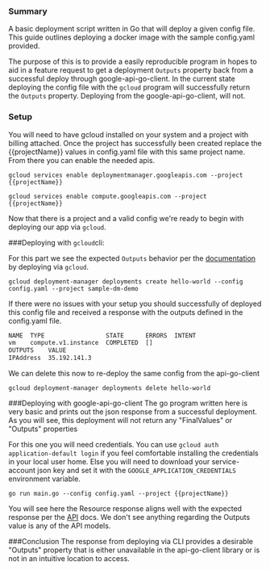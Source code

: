 ### Summary
A basic deployment script written in Go that will
deploy a given config file. This guide outlines deploying
a docker image with the sample config.yaml provided.

The purpose of this is to provide a easily reproducible
program in hopes to aid in a feature request to get a 
deployment `Outputs` property back from a successful deploy
through google-api-go-client. In the current state deploying 
the config file with the `gcloud` program will successfully
return the `Outputs` property. Deploying from the google-api-go-client, will not.

### Setup
You will need to have gcloud installed on your system and a project with billing attached.
Once the project has successfully been created
replace the {{projectName}} values in config.yaml file with this
same project name. From there you can enable the needed apis.

`gcloud services enable deploymentmanager.googleapis.com --project {{projectName}}`

`gcloud services enable compute.googleapis.com --project {{projectName}}`

Now that there is a project and a valid config we're
ready to begin with deploying our app via `gcloud`.


###Deploying with `gcloud`cli:

For this part we see the expected `Outputs` behavior per the [documentation](https://cloud.google.com/deployment-manager/docs/configuration/expose-information-outputs) by deploying via `gcloud`.
 
`gcloud deployment-manager deployments create hello-world --config config.yaml --project sample-dm-demo`

If there were no issues with your setup you should successfully of deployed this config file and 
received a response with the outputs defined in the config.yaml file.

```bash
NAME  TYPE                 STATE      ERRORS  INTENT
vm    compute.v1.instance  COMPLETED  []
OUTPUTS    VALUE
IPAddress  35.192.141.3

```

We can delete this now to re-deploy the same config from the api-go-client

`gcloud deployment-manager deployments delete hello-world`

###Deploying with google-api-go-client
The go program written here is very basic and prints out the json response from a successful
deployment. As you will see, this deployment will not return any "FinalValues" or "Outputs" properties


For this one you will need credentials. You can use `gcloud auth application-default login` if you feel comfortable
installing the credentials in your local user home. Else you will need to download your service-account json key
and set it with the `GOOGLE_APPLICATION_CREDENTIALS` environment variable.

`go run main.go --config config.yaml --project {{projectName}}`

You will see here the Resource response aligns well with the expected response per the [API](https://cloud.google.com/deployment-manager/docs/reference/latest/resources) docs. 
We don't see anything regarding the Outputs value is any of the API models. 

###Conclusion
The response from deploying via CLI provides a desirable "Outputs" property that is either unavailable
in the api-go-client library or is not in an intuitive location to access.